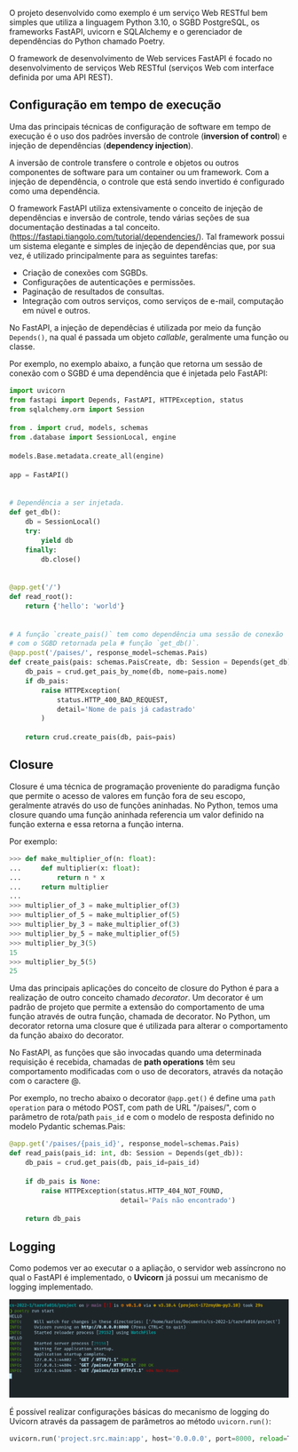 O projeto desenvolvido como exemplo é um serviço Web RESTful bem simples que utiliza a linguagem
Python 3.10, o SGBD PostgreSQL, os frameworks FastAPI, uvicorn e SQLAlchemy e o gerenciador de
dependências do Python chamado Poetry.

O framework de desenvolvimento de Web services FastAPI é focado no desenvolvimento de serviços Web
RESTful (serviços Web com interface definida por uma API REST).


## Configuração em tempo de execução

Uma das principais técnicas de configuração de software em tempo de execução é o uso dos padrões
inversão de controle (**inversion of control**) e injeção de dependências (**dependency injection**).

A inversão de controle transfere o controle e objetos ou outros componentes de software para um
container ou um framework. Com a injeção de dependência, o controle que está sendo invertido é
configurado como uma dependência.

O framework FastAPI utiliza extensivamente o conceito de injeção de dependências e inversão de
controle, tendo várias seções de sua documentação destinadas a tal conceito.
(https://fastapi.tiangolo.com/tutorial/dependencies/). Tal framework possui um sistema elegante e
simples de injeção de dependências que, por sua vez, é utilizado principalmente para as seguintes
tarefas:

- Criação de conexões com SGBDs.
- Configurações de autenticações e permissões.
- Paginação de resultados de consultas.
- Integração com outros serviços, como serviços de e-mail, computação em núvel e outros.

No FastAPI, a injeção de dependêcias é utilizada por meio da função `Depends()`, na qual é passada
um objeto *callable*, geralmente uma função ou classe.

Por exemplo, no exemplo abaixo, a função que retorna um sessão de conexão com o SGBD é uma
dependência que é injetada pelo FastAPI:

```python
import uvicorn
from fastapi import Depends, FastAPI, HTTPException, status
from sqlalchemy.orm import Session

from . import crud, models, schemas
from .database import SessionLocal, engine

models.Base.metadata.create_all(engine)

app = FastAPI()


# Dependência a ser injetada.
def get_db():
    db = SessionLocal()
    try:
        yield db
    finally:
        db.close()


@app.get('/')
def read_root():
    return {'hello': 'world'}


# A função `create_pais()` tem como dependência uma sessão de conexão
# com o SGBD retornada pela # função `get_db()`.
@app.post('/paises/', response_model=schemas.Pais)
def create_pais(pais: schemas.PaisCreate, db: Session = Depends(get_db)):
    db_pais = crud.get_pais_by_nome(db, nome=pais.nome)
    if db_pais:
        raise HTTPException(
            status.HTTP_400_BAD_REQUEST,
            detail='Nome de país já cadastrado'
        )

    return crud.create_pais(db, pais=pais)
```

## Closure

Closure é uma técnica de programação proveniente do paradigma função que permite o acesso de
valores em função fora de seu escopo, geralmente através do uso de funções aninhadas.
No Python, temos uma closure quando uma função aninhada referencia um valor definido na função externa
e essa retorna a função interna.

Por exemplo:

```python
>>> def make_multiplier_of(n: float):
...     def multiplier(x: float):
...         return n * x
...     return multiplier
...
>>> multiplier_of_3 = make_multiplier_of(3)
>>> multiplier_of_5 = make_multiplier_of(5)
>>> multiplier_by_3 = make_multiplier_of(3)
>>> multiplier_by_5 = make_multiplier_of(5)
>>> multiplier_by_3(5)
15
>>> multiplier_by_5(5)
25
```

Uma das principais aplicações do conceito de closure do Python é para a realização de outro
conceito chamado *decorator*. Um decorator é um padrão de projeto que permite a extensão do
comportamento de uma função através de outra função, chamada de decorator. No Python, um decorator
retorna uma closure que é utilizada para alterar o comportamento da função abaixo do decorator.

No FastAPI, as funções que são invocadas quando uma determinada requisição é recebida, chamadas de
**path operations** têm seu comportamento modificadas com o uso de decorators, através da notação
com o caractere @.

Por exemplo, no trecho abaixo o decorator `@app.get()` é define uma `path operation` para o método
POST, com path de URL "/paises/", com o parâmetro de rota/path `pais_id` e com o modelo de resposta
definido no modelo Pydantic schemas.Pais:

```python
@app.get('/paises/{pais_id}', response_model=schemas.Pais)
def read_pais(pais_id: int, db: Session = Depends(get_db)):
    db_pais = crud.get_pais(db, pais_id=pais_id)

    if db_pais is None:
        raise HTTPException(status.HTTP_404_NOT_FOUND,
                            detail='País não encontrado')

    return db_pais
```

## Logging 

Como podemos ver ao executar o a apliação, o servidor web assíncrono no qual o FastAPI é implementado,
o **Uvicorn** já possui um mecanismo de logging implementado.

![Mecanismo de loggin do servidor web Uvicorn](./img/uvicorn-logging.png)

É possível realizar configurações básicas do mecanismo de logging do Uvicorn através da passagem
de parâmetros ao método `uvicorn.run()`:

```python
uvicorn.run('project.src.main:app', host='0.0.0.0', port=8000, reload=True, log_level='warning', log_config=...)
```


